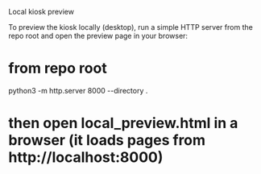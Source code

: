 Local kiosk preview

To preview the kiosk locally (desktop), run a simple HTTP server from the repo root and open the preview page in your browser:

# from repo root
python3 -m http.server 8000 --directory .
# then open local_preview.html in a browser (it loads pages from http://localhost:8000)
